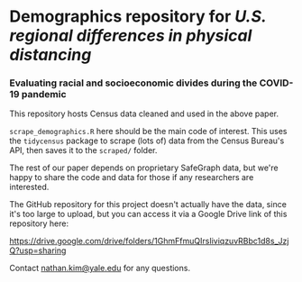 # Demographics repository for _U.S. regional differences in physical distancing_

### Evaluating racial and socioeconomic divides during the COVID-19 pandemic

This repository hosts Census data cleaned and used in the above paper.

`scrape_demographics.R` here should be the main code of interest. This uses the `tidycensus` 
package to scrape (lots of) data from the Census Bureau's API, then saves it to the `scraped/` folder.

The rest of our paper depends on proprietary SafeGraph data, but we're 
happy to share the code and data for those if any researchers are interested. 

The GitHub repository for this project doesn't actually have the data,
since it's too large to upload, but you can access it via a Google Drive 
link of this repository here:

https://drive.google.com/drive/folders/1GhmFfmuQIrsIiviqzuvRBbc1d8s_JzjQ?usp=sharing

Contact nathan.kim@yale.edu for any questions. 
